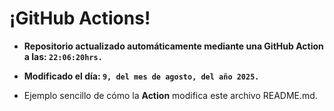 # ¡GitHub Actions!
* **Repositorio actualizado automáticamente mediante una GitHub Action a las: `22:06:20hrs.`**
* **Modificado el día: `9, del mes de agosto, del año 2025.`**

* Ejemplo sencillo de cómo la **Action** modifica este archivo README.md.
